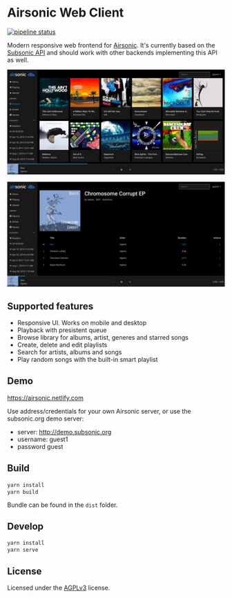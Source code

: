 # Airsonic Web Client

[![pipeline status](https://gitlab.com/tamland/airsonic-frontend/badges/master/pipeline.svg)](https://gitlab.com/tamland/airsonic-ui/pipelines)

Modern responsive web frontend for [Airsonic](https://github.com/airsonic/airsonic). It's currently based on the [Subsonic API](http://www.subsonic.org/pages/api.jsp) and should work with other backends implementing this API as well.

![Screenshot](screenshots/albumlist.jpg)

![Screenshot](screenshots/album.png)


## Supported features
- Responsive UI. Works on mobile and desktop
- Playback with presistent queue
- Browse library for albums, artist, generes and starred songs
- Create, delete and edit playlists
- Search for artists, albums and songs
- Play random songs with the built-in smart playlist


## Demo

https://airsonic.netlify.com

Use address/credentials for your own Airsonic server, or use the subsonic.org demo server:
- server: http://demo.subsonic.org
- username: guest1
- password guest


## Build

```
yarn install
yarn build
```

Bundle can be found in the `dist` folder.


## Develop

```
yarn install
yarn serve
```


## License

Licensed under the [AGPLv3](LICENSE) license.
